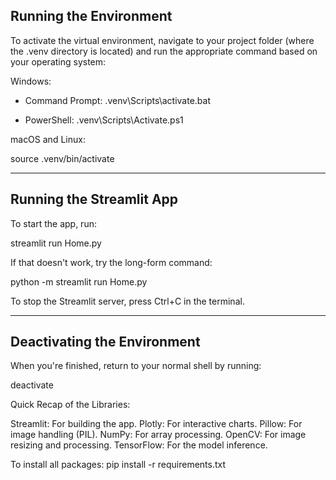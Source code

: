 Running the Environment
-----------------------

To activate the virtual environment, navigate to your project folder (where the .venv directory is located) and run the appropriate command based on your operating system:

Windows:

  - Command Prompt:
      .venv\Scripts\activate.bat

  - PowerShell:
      .venv\Scripts\Activate.ps1

macOS and Linux:

  source .venv/bin/activate

-----------------------

Running the Streamlit App
-------------------------

To start the app, run:

  streamlit run Home.py

If that doesn't work, try the long-form command:

  python -m streamlit run Home.py

To stop the Streamlit server, press Ctrl+C in the terminal.

-----------------------

Deactivating the Environment
----------------------------

When you're finished, return to your normal shell by running:

  deactivate


Quick Recap of the Libraries:

Streamlit: For building the app.
Plotly: For interactive charts.
Pillow: For image handling (PIL).
NumPy: For array processing.
OpenCV: For image resizing and processing.
TensorFlow: For the model inference.

To install all packages:
pip install -r requirements.txt